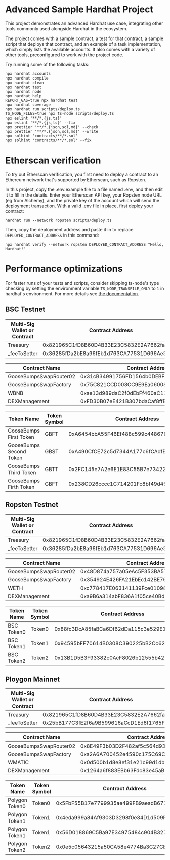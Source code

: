 # Advanced Sample Hardhat Project

This project demonstrates an advanced Hardhat use case, integrating other tools commonly used alongside Hardhat in the ecosystem.

The project comes with a sample contract, a test for that contract, a sample script that deploys that contract, and an example of a task implementation, which simply lists the available accounts. It also comes with a variety of other tools, preconfigured to work with the project code.

Try running some of the following tasks:

```shell
npx hardhat accounts
npx hardhat compile
npx hardhat clean
npx hardhat test
npx hardhat node
npx hardhat help
REPORT_GAS=true npx hardhat test
npx hardhat coverage
npx hardhat run scripts/deploy.ts
TS_NODE_FILES=true npx ts-node scripts/deploy.ts
npx eslint '**/*.{js,ts}'
npx eslint '**/*.{js,ts}' --fix
npx prettier '**/*.{json,sol,md}' --check
npx prettier '**/*.{json,sol,md}' --write
npx solhint 'contracts/**/*.sol'
npx solhint 'contracts/**/*.sol' --fix
```

# Etherscan verification

To try out Etherscan verification, you first need to deploy a contract to an Ethereum network that's supported by Etherscan, such as Ropsten.

In this project, copy the .env.example file to a file named .env, and then edit it to fill in the details. Enter your Etherscan API key, your Ropsten node URL (eg from Alchemy), and the private key of the account which will send the deployment transaction. With a valid .env file in place, first deploy your contract:

```shell
hardhat run --network ropsten scripts/deploy.ts
```

Then, copy the deployment address and paste it in to replace `DEPLOYED_CONTRACT_ADDRESS` in this command:

```shell
npx hardhat verify --network ropsten DEPLOYED_CONTRACT_ADDRESS "Hello, Hardhat!"
```

# Performance optimizations

For faster runs of your tests and scripts, consider skipping ts-node's type checking by setting the environment variable `TS_NODE_TRANSPILE_ONLY` to `1` in hardhat's environment. For more details see [the documentation](https://hardhat.org/guides/typescript.html#performance-optimizations).

## BSC Testnet

| Multi-Sig Wallet or Contract | Contract Address |
|-------------------|------------------|
| Treasury | 0x821965C1fD8B60D4B33E23C5832E2A7662faAADC |
| _feeToSetter | 0x36285fDa2bE8a96fEb1d763CA77531D696Ae3B0b |

| Contract Name | Contract Address |
|-------------------|------------------|
| GooseBumpsSwapRouter02 | 0x31cB34991756FD1564b0DEBF2BFF3E522085EC02 |
| GooseBumpsSwapFactory | 0x75C821CCD003CC9E9Ea06008fAf9Ab8189B1EC56 |
| WBNB | 0xae13d989daC2f0dEbFf460aC112a837C89BAa7cd |
| DEXManagement | 0xFD30B07eE421B307bdaCaf8ffE7329bF684227B2 |

| Token Name | Token Symbol | Contract Address | Pair Address |
|-------------------|-------------------|------------------|------------------|
| GooseBumps First Token | GBFT | 0xA6454bbA55F46Ef488c599c44867DF5eE3D6F543 | 0x3755298811C230597a075EFA05725930Aa38A0B8 |
| GooseBumps Second Token | GBST | 0xA490CfCE72c5d7344A177c6fCAdfBf0991816e93 |0xE76eE04D2A58Aeaff36763DD82E778d860501751 |
| GooseBumps Third Token | GBTT | 0x2FC145e7A2e6E1E83C55B7e73422072B70C73A77 | 0x4365E31B76196D23b143178A5f845D47c196766b |
| GooseBumps Firth Token | GBFT | 0x238CD26cccc1C714201Fc8bf49d453a39f494209 | 0xdeEeB6041bD4E3922E18f1F25771C71d7F64579e |

## Ropsten Testnet

| Multi-Sig Wallet or Contract | Contract Address |
|-------------------|------------------|
| Treasury | 0x821965C1fD8B60D4B33E23C5832E2A7662faAADC |
| _feeToSetter | 0x36285fDa2bE8a96fEb1d763CA77531D696Ae3B0b |

| Contract Name | Contract Address |
|-------------------|------------------|
| GooseBumpsSwapRouter02 | 0x48D874a757a05eAc5F353BA570266D39698F69F6 |
| GooseBumpsSwapFactory | 0x354924E426FA21EbEc142BE760753D4407b8a59E |
| WETH | 0xc778417E063141139Fce010982780140Aa0cD5Ab |
| DEXManagement | 0xa9B6a314abF836A1f05ce40Bd857fd89356083b5 |

| Token Name | Token Symbol | Contract Address | Pair Address |
|-------------------|-------------------|------------------|------------------|
| BSC Token0 | Token0 | 0x88fc3DcA85faBCa6Df62dDa115c3e529E19c369b |  |
| BSC Token1 | Token1 | 0x94595bFF70614B0308C390225bB2Cc622F6b6721 |  |
| BSC Token2 | Token2 | 0x13B1D5B3F93382c0AcF8026b12555b427DA2Eb7e |  |

## Ploygon Mainnet

| Multi-Sig Wallet or Contract | Contract Address |
|-------------------|------------------|
| Treasury | 0x821965C1fD8B60D4B33E23C5832E2A7662faAADC |
| _feeToSetter | 0x25bB177C3fE2f6a9B599616aCcD1Ed6f1765F2EB |

| Contract Name | Contract Address |
|-------------------|------------------|
| GooseBumpsSwapRouter02 | 0x8E49F3b03D2F482af5c564d933f44De7FDD9C746 |
| GooseBumpsSwapFactory | 0xa2A6A700452e4590c175C69C84c09655AbBC942F |
| WMATIC | 0x0d500b1d8e8ef31e21c99d1db9a6444d3adf1270 |
| DEXManagement | 0x1264a6f883EBb63Fdc83e45aB947dE134113a1E7 |

| Token Name | Token Symbol | Contract Address | Pair Address |
|-------------------|-------------------|------------------|------------------|
| Polygon Token0 | Token0 | 0x5FbF55B17e7799935ae499FB9aeadB677CA88566 |  |
| Polygon Token1 | Token1 | 0x4eda999a84Af9303D3298f0e34D1d509F6999DDF |  |
| Polygon Token1 | Token1 | 0x56D018869C5Ba97E34975484c904B32799111D87 |  |
| Polygon Token2 | Token2 | 0x0e5c05643215a50CA58e4774Ba3C27CEfe7310EF |  |
